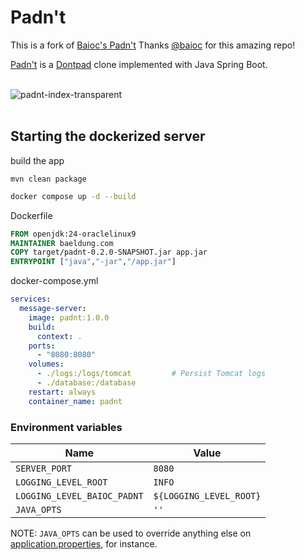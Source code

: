 # Padn't

This is a fork of [Baioc's Padn't](https://github.com/baioc/padnt)
Thanks [@baioc](https://github.com/baioc) for this amazing repo!

[Padn't](https://padnt.azurewebsites.net/) is a [Dontpad](https://dontpad.com/) clone implemented with Java Spring Boot.

<br/>
<picture>
  <source srcset="https://user-images.githubusercontent.com/27034173/221334819-a09ff5c2-8df0-400e-895c-eee96c95dd9c.png" media="(prefers-color-scheme: dark)" alt="padnt-index-transparent-darkmode" />
  <img src="https://user-images.githubusercontent.com/27034173/221334818-390a15a5-1b76-4d0c-be84-8093290e9b1e.png" alt="padnt-index-transparent" />
</picture>
<br/>
<br/>


## Starting the dockerized server

build the app
```
mvn clean package
```

```sh
docker compose up -d --build
```

Dockerfile
```Dockerfile
FROM openjdk:24-oraclelinux9
MAINTAINER baeldung.com
COPY target/padnt-0.2.0-SNAPSHOT.jar app.jar
ENTRYPOINT ["java","-jar","/app.jar"]
```

docker-compose.yml
```yml
services:
  message-server:
    image: padnt:1.0.0
    build:
      context: .
    ports:
      - "8080:8080"
    volumes:
      - ./logs:/logs/tomcat         # Persist Tomcat logs
      - ./database:/database
    restart: always
    container_name: padnt
```

### Environment variables

Name | Value
---|---
`SERVER_PORT` | `8080` |
`LOGGING_LEVEL_ROOT` | `INFO` |
`LOGGING_LEVEL_BAIOC_PADNT` | `${LOGGING_LEVEL_ROOT}` |
`JAVA_OPTS` | `''` |

NOTE: `JAVA_OPTS` can be used to override anything else on [application.properties](src/main/resources/application.properties), for instance.
